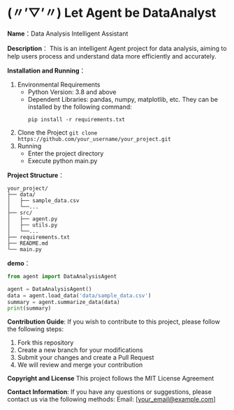 # (〃’▽’〃) Let Agent be DataAnalyst

**Name**：Data Analysis Intelligent Assistant

**Description**：
This is an intelligent Agent project for data analysis, aiming to help users process and understand data more efficiently and accurately.

**Installation and Running**：
1. Environmental Requirements
    - Python Version: 3.8 and above
    - Dependent Libraries: pandas, numpy, matplotlib, etc. They can be installed by the following command:
        ```
        pip install -r requirements.txt
        ```
2. Clone the Project
        ```
        git clone https://github.com/your_username/your_project.git
        ```
3. Running
    - Enter the project directory
    - Execute python main.py

**Project Structure**：
```
your_project/
├── data/
│   ├── sample_data.csv
│   └──...
├── src/
│   ├── agent.py
│   ├── utils.py
│   └──...
├── requirements.txt
├── README.md
└── main.py
```

**demo**：
```python
from agent import DataAnalysisAgent

agent = DataAnalysisAgent()
data = agent.load_data('data/sample_data.csv')
summary = agent.summarize_data(data)
print(summary)
```

**Contribution Guide**:
If you wish to contribute to this project, please follow the following steps:
1. Fork this repository
2. Create a new branch for your modifications
3. Submit your changes and create a Pull Request
4. We will review and merge your contribution
   
**Copyright and License**
This project follows the MIT License Agreement

**Contact Information**:
If you have any questions or suggestions, please contact us via the following methods:
Email: [your_email@example.com]
